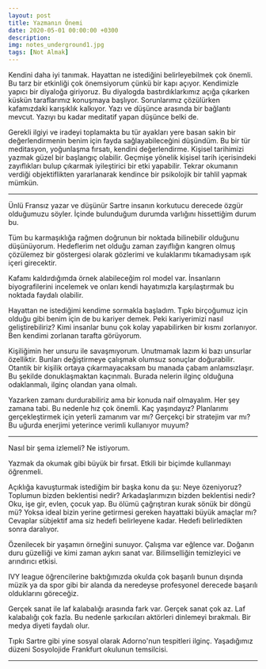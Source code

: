 ```yaml
---
layout: post
title: Yazmanın Önemi
date: 2020-05-01 00:00:00 +0300
description: 
img: notes_underground1.jpg
tags: [Not Almak]
---
```


Kendini daha iyi tanımak. Hayattan ne istediğini belirleyebilmek çok önemli. Bu tarz bir etkinliği çok önemsiyorum çünkü bir kapı açıyor. Kendimizle yapıcı bir diyaloğa giriyoruz. Bu diyalogda bastırdıklarkımız açığa çıkarken küskün taraflarımız konuşmaya başlıyor. Sorunlarımız çözülürken kafamızdaki karışıklık kalkıyor. Yazı ve düşünce arasında bir bağlantı mevcut. Yazıyı bu kadar meditatif yapan düşünce belki de.

Gerekli ilgiyi ve iradeyi toplamakta bu tür ayakları yere basan sakin bir değerlendirmenin benim için fayda sağlayabileceğini düşündüm. Bu bir tür meditasyon, yoğunlaşma fırsatı, kendini değerlendirme. Kişisel tarihimizi yazmak güzel bir başlangıç olabilir. Geçmişe yönelik kişisel tarih içerisindeki zayıflıkları bulup çıkarmak iyileştirici bir etki yapabilir. Tekrar okumanın verdiği objektiflikten yararlanarak kendince bir psikolojik bir tahlil yapmak mümkün.


-----------


Ünlü Fransız yazar ve düşünür Sartre insanın korkutucu derecede özgür olduğumuzu söyler. İçinde bulunduğum durumda varlığını hissettiğim durum bu.

Tüm bu karmaşıklığa rağmen doğrunun bir noktada bilinebilir olduğunu düşünüyorum. Hedeflerim net olduğu zaman zayıflığın kangren olmuş çözülemez bir göstergesi olarak gözlerimi ve kulaklarımı tıkamadıysam ışık içeri girecektir.

Kafamı kaldırdığımda örnek alabileceğim rol model var. İnsanların biyografilerini incelemek ve onları kendi hayatımızla karşılaştırmak bu noktada faydalı olabilir. 

Hayattan ne istediğimi kendime sormakla başladım. Tıpkı birçoğumuz için olduğu gibi benim için de bu kariyer demek. Peki kariyerimizi nasıl geliştirebiliriz? Kimi insanlar bunu çok kolay yapabilirken bir kısmı zorlanıyor. Ben kendimi zorlanan tarafta görüyorum. 

Kişiliğimin her unsuru ile savaşmıyorum. Unutmamak lazım ki bazı unsurlar özelliktir. Bunları değiştirmeye çalışmak olumsuz sonuçlar doğurabilir. Otantik bir kişilik ortaya çıkarmayacaksam bu manada çabam anlamsızlaşır. Bu şekilde donuklaşmaktan kaçınmalı. Burada nelerin ilginç olduğuna odaklanmalı, ilginç olandan yana olmalı.

Yazarken zamanı durdurabiliriz ama bir konuda naif olmayalım. Her şey zamana tabi. Bu nedenle hız çok önemli. Kaç yaşındayız? Planlarımı gerçekleştirmek için yeterli zamanım var mı? Gerçekçi bir stratejim var mı? Bu uğurda enerjimi yeterince verimli kullanıyor muyum?

------------


Nasıl bir şema izlemeli? Ne istiyorum.

Yazmak da okumak gibi büyük bir fırsat. Etkili bir biçimde kullanmayı öğrenmeli. 

Açıklığa kavuşturmak istediğim bir başka konu da şu: Neye özeniyoruz? Toplumun bizden beklentisi nedir? Arkadaşlarımızın bizden beklentisi nedir? Oku, işe gir, evlen, çocuk yap. Bu ölümü çağrıştıran kurak sönük bir döngü mü? Yoksa ideal bizin yerine getirmesi gereken hayattaki büyük amaçlar mı? Cevaplar sübjektif ama siz hedefi belirleyene kadar. Hedefi belirledikten sonra daralıyor. 

Özenilecek bir yaşamın örneğini sunuyor. Çalışma var eğlence var. Doğanın duru güzelliği ve kimi zaman aykırı sanat var. 
Bilimselliğin temizleyici ve arındırıcı etkisi.

IVY league öğrencilerine baktığımızda okulda çok başarılı bunun dışında müzik ya da spor gibi bir alanda da neredeyse profesyonel derecede başarılı olduklarını göreceğiz. 

Gerçek sanat ile laf kalabalığı arasında fark var. Gerçek sanat çok az. Laf kalabalığı çok fazla. Bu nedenle şarkıcıları aktörleri dinlemeyi bırakmalı. Bir medya diyeti faydalı olur. 

Tıpkı Sartre gibi yine sosyal olarak Adorno'nun tespitleri ilginç. Yaşadığımız düzeni Sosyolojide Frankfurt okulunun temsilcisi.

------------